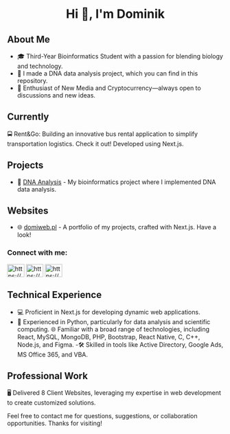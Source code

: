 <h1 align="center">Hi 👋, I'm Dominik</h1>

## About Me
- 🎓 Third-Year Bioinformatics Student with a passion for blending biology and technology.
- 🧬 I made a DNA data analysis project, which you can find in this repository.
- 🚀 Enthusiast of New Media and Cryptocurrency—always open to discussions and new ideas.

## Currently
🚍 Rent&Go: Building an innovative bus rental application to simplify transportation logistics. Check it out! Developed using Next.js.

## Projects
- 🧪 [DNA Analysis](https://github.com/Gho2st/Bioinformatic-Analyse-Dna) - My bioinformatics project where I implemented DNA data analysis.
## Websites
- 🌐 [domiweb.pl](https://domiweb.pl) - A portfolio of my projects, crafted with Next.js. Have a look!

 
<h3 align="left">Connect with me:</h3>
<p align="left">
<a href="https://www.linkedin.com/in/dominikjojczyk/" target="blank"><img align="center" src="https://raw.githubusercontent.com/rahuldkjain/github-profile-readme-generator/master/src/images/icons/Social/linked-in-alt.svg" alt="https://www.linkedin.com/in/dominikjojczyk/" height="30" width="40" /></a>
<a href="https://www.facebook.com/profile.php?id=100001548255715" target="blank"><img align="center" src="https://raw.githubusercontent.com/rahuldkjain/github-profile-readme-generator/master/src/images/icons/Social/facebook.svg" alt="https://www.facebook.com/profile.php?id=100001548255715" height="30" width="40" /></a>
<a href="https://www.instagram.com/dominik_jojczyk_/" target="blank"><img align="center" src="https://raw.githubusercontent.com/rahuldkjain/github-profile-readme-generator/master/src/images/icons/Social/instagram.svg" alt="https://www.instagram.com/dominik_jojczyk_/" height="30" width="40" /></a>
</p>

## Technical Experience
- 💻 Proficient in Next.js for developing dynamic web applications.
- 🐍 Experienced in Python, particularly for data analysis and scientific computing.
🌐 Familiar with a broad range of technologies, including React, MySQL, MongoDB, PHP, Bootstrap, React Native, C, C++, Node.js, and Figma.
-🛠️ Skilled in tools like Active Directory, Google Ads, MS Office 365, and VBA.

## Professional Work
🖥️ Delivered 8 Client Websites, leveraging my expertise in web development to create customized solutions.

Feel free to contact me for questions, suggestions, or collaboration opportunities. Thanks for visiting!

